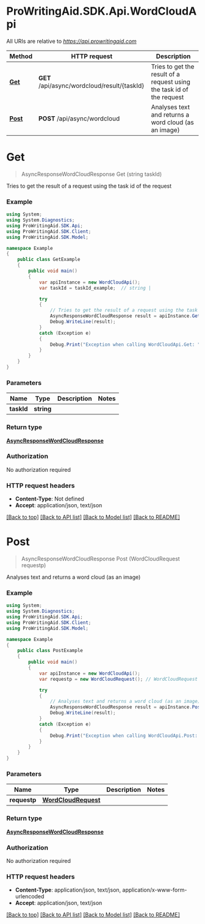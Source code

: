 # ProWritingAid.SDK.Api.WordCloudApi

All URIs are relative to *https://api.prowritingaid.com*

Method | HTTP request | Description
------------- | ------------- | -------------
[**Get**](WordCloudApi.md#get) | **GET** /api/async/wordcloud/result/{taskId} | Tries to get the result of a request using the task id of the request
[**Post**](WordCloudApi.md#post) | **POST** /api/async/wordcloud | Analyses text and returns a word cloud (as an image)


<a name="get"></a>
# **Get**
> AsyncResponseWordCloudResponse Get (string taskId)


Tries to get the result of a request using the task id of the request

### Example
```csharp
using System;
using System.Diagnostics;
using ProWritingAid.SDK.Api;
using ProWritingAid.SDK.Client;
using ProWritingAid.SDK.Model;

namespace Example
{
    public class GetExample
    {
        public void main()
        {
            var apiInstance = new WordCloudApi();
            var taskId = taskId_example;  // string | 

            try
            {
                // Tries to get the result of a request using the task id of the request
                AsyncResponseWordCloudResponse result = apiInstance.Get(taskId);
                Debug.WriteLine(result);
            }
            catch (Exception e)
            {
                Debug.Print("Exception when calling WordCloudApi.Get: " + e.Message );
            }
        }
    }
}
```

### Parameters

Name | Type | Description  | Notes
------------- | ------------- | ------------- | -------------
 **taskId** | **string**|  | 

### Return type

[**AsyncResponseWordCloudResponse**](AsyncResponseWordCloudResponse.md)

### Authorization

No authorization required

### HTTP request headers

 - **Content-Type**: Not defined
 - **Accept**: application/json, text/json

[[Back to top]](#) [[Back to API list]](../README.md#documentation-for-api-endpoints) [[Back to Model list]](../README.md#documentation-for-models) [[Back to README]](../README.md)

<a name="post"></a>
# **Post**
> AsyncResponseWordCloudResponse Post (WordCloudRequest requestp)


Analyses text and returns a word cloud (as an image)

### Example
```csharp
using System;
using System.Diagnostics;
using ProWritingAid.SDK.Api;
using ProWritingAid.SDK.Client;
using ProWritingAid.SDK.Model;

namespace Example
{
    public class PostExample
    {
        public void main()
        {
            var apiInstance = new WordCloudApi();
            var requestp = new WordCloudRequest(); // WordCloudRequest | 

            try
            {
                // Analyses text and returns a word cloud (as an image)
                AsyncResponseWordCloudResponse result = apiInstance.Post(requestp);
                Debug.WriteLine(result);
            }
            catch (Exception e)
            {
                Debug.Print("Exception when calling WordCloudApi.Post: " + e.Message );
            }
        }
    }
}
```

### Parameters

Name | Type | Description  | Notes
------------- | ------------- | ------------- | -------------
 **requestp** | [**WordCloudRequest**](WordCloudRequest.md)|  | 

### Return type

[**AsyncResponseWordCloudResponse**](AsyncResponseWordCloudResponse.md)

### Authorization

No authorization required

### HTTP request headers

 - **Content-Type**: application/json, text/json, application/x-www-form-urlencoded
 - **Accept**: application/json, text/json

[[Back to top]](#) [[Back to API list]](../README.md#documentation-for-api-endpoints) [[Back to Model list]](../README.md#documentation-for-models) [[Back to README]](../README.md)

